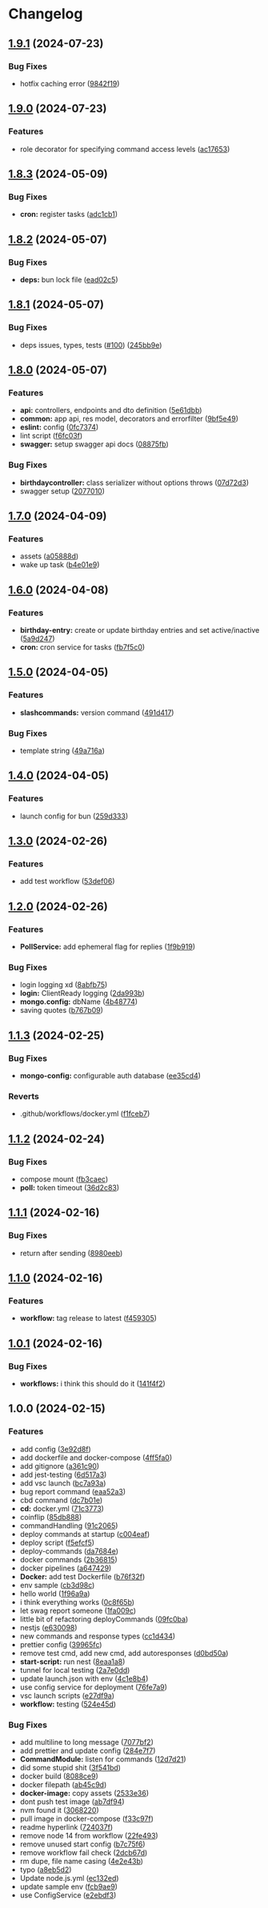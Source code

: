 # Changelog

## [1.9.1](https://github.com/BingusBoingus-Developer-Team/BingusBoingus/compare/v1.9.0...v1.9.1) (2024-07-23)


### Bug Fixes

* hotfix caching error ([9842f19](https://github.com/BingusBoingus-Developer-Team/BingusBoingus/commit/9842f19b69ba60cb092a208b21841efe63fdb446))

## [1.9.0](https://github.com/BingusBoingus-Developer-Team/BingusBoingus/compare/v1.8.3...v1.9.0) (2024-07-23)


### Features

* role decorator for specifying command access levels ([ac17653](https://github.com/BingusBoingus-Developer-Team/BingusBoingus/commit/ac1765396f6c2d64566ba36e939a986ce8e28b42))

## [1.8.3](https://github.com/BingusBoingus-Developer-Team/BingusBoingus/compare/v1.8.2...v1.8.3) (2024-05-09)


### Bug Fixes

* **cron:** register tasks ([adc1cb1](https://github.com/BingusBoingus-Developer-Team/BingusBoingus/commit/adc1cb1b92f550b067f7a3c5b922c5cb1a0b10da))

## [1.8.2](https://github.com/BingusBoingus-Developer-Team/BingusBoingus/compare/v1.8.1...v1.8.2) (2024-05-07)


### Bug Fixes

* **deps:** bun lock file ([ead02c5](https://github.com/BingusBoingus-Developer-Team/BingusBoingus/commit/ead02c59f281a7cf31212a9fc56561113a92ee68))

## [1.8.1](https://github.com/BingusBoingus-Developer-Team/BingusBoingus/compare/v1.8.0...v1.8.1) (2024-05-07)


### Bug Fixes

* deps issues, types, tests ([#100](https://github.com/BingusBoingus-Developer-Team/BingusBoingus/issues/100)) ([245bb9e](https://github.com/BingusBoingus-Developer-Team/BingusBoingus/commit/245bb9edc4d7cad3c5cc6c32df77e4ac3979b1c6))

## [1.8.0](https://github.com/BingusBoingus-Developer-Team/BingusBoingus/compare/v1.7.0...v1.8.0) (2024-05-07)


### Features

* **api:** controllers, endpoints and dto definition ([5e61dbb](https://github.com/BingusBoingus-Developer-Team/BingusBoingus/commit/5e61dbb585275299e27484ebbe3b89f0b1d218ca))
* **common:** app api, res model, decorators and errorfilter ([9bf5e49](https://github.com/BingusBoingus-Developer-Team/BingusBoingus/commit/9bf5e49948a1a2cd8cc116b68f1f7cce6191c191))
* **eslint:** config ([0fc7374](https://github.com/BingusBoingus-Developer-Team/BingusBoingus/commit/0fc7374fe8e10c371523df3207aa59e7cf49c106))
* lint script ([f6fc03f](https://github.com/BingusBoingus-Developer-Team/BingusBoingus/commit/f6fc03fa7415001e5d9769e4880a8d87dffe039e))
* **swagger:** setup swagger api docs ([08875fb](https://github.com/BingusBoingus-Developer-Team/BingusBoingus/commit/08875fb2354a827aad1c0add9cdb2adbf213816f))


### Bug Fixes

* **birthdaycontroller:** class serializer without options throws ([07d72d3](https://github.com/BingusBoingus-Developer-Team/BingusBoingus/commit/07d72d3463d92161b15e74d540a6a923c855f8a5))
* swagger setup ([2077010](https://github.com/BingusBoingus-Developer-Team/BingusBoingus/commit/207701018b27966fd23209f7f44f04f83e344442))

## [1.7.0](https://github.com/Blvckleg/BingusBoingus/compare/v1.6.0...v1.7.0) (2024-04-09)


### Features

* assets ([a05888d](https://github.com/Blvckleg/BingusBoingus/commit/a05888dc0ba2a40c00b029fec488ca5497c130eb))
* wake up task ([b4e01e9](https://github.com/Blvckleg/BingusBoingus/commit/b4e01e94bad212a6b698d5fd66ca437e43ba8240))

## [1.6.0](https://github.com/Blvckleg/BingusBoingus/compare/v1.5.0...v1.6.0) (2024-04-08)


### Features

* **birthday-entry:** create or update birthday entries and set active/inactive ([5a9d247](https://github.com/Blvckleg/BingusBoingus/commit/5a9d247b98ecb37e69bde6eeef648e37d539d577))
* **cron:** cron service for tasks ([fb7f5c0](https://github.com/Blvckleg/BingusBoingus/commit/fb7f5c0960b4610f64922e4d1facf36153026a71))

## [1.5.0](https://github.com/Blvckleg/BingusBoingus/compare/v1.4.0...v1.5.0) (2024-04-05)


### Features

* **slashcommands:** version command ([491d417](https://github.com/Blvckleg/BingusBoingus/commit/491d417de579ee7285339f20419353fb5edc7009))


### Bug Fixes

* template string ([49a716a](https://github.com/Blvckleg/BingusBoingus/commit/49a716a840b3283f9f558b5e2e574b8b170e977c))

## [1.4.0](https://github.com/Blvckleg/BingusBoingus/compare/v1.3.0...v1.4.0) (2024-04-05)


### Features

* launch config for bun ([259d333](https://github.com/Blvckleg/BingusBoingus/commit/259d3339c4deebc38596ab22b2b1d945879ac122))

## [1.3.0](https://github.com/Blvckleg/BingusBoingus/compare/v1.2.0...v1.3.0) (2024-02-26)


### Features

* add test workflow ([53def06](https://github.com/Blvckleg/BingusBoingus/commit/53def06876480e1faf143ce0b0217978e477ede4))

## [1.2.0](https://github.com/Blvckleg/BingusBoingus/compare/v1.1.3...v1.2.0) (2024-02-26)


### Features

* **PollService:** add ephemeral flag for replies ([1f9b919](https://github.com/Blvckleg/BingusBoingus/commit/1f9b919f6bb4908889aeb39273bf020a71ccfd9f))


### Bug Fixes

* login logging xd ([8abfb75](https://github.com/Blvckleg/BingusBoingus/commit/8abfb7588c83be6ba865e120a5eb1b491cba3e09))
* **login:** ClientReady logging ([2da993b](https://github.com/Blvckleg/BingusBoingus/commit/2da993bd0f5c71dea454640415962c56a316cf45))
* **mongo.config:** dbName ([4b48774](https://github.com/Blvckleg/BingusBoingus/commit/4b487741efba1ff499dd026e10d9b758a9d3f8cb))
* saving quotes ([b767b09](https://github.com/Blvckleg/BingusBoingus/commit/b767b09074971f8cbe407e163c550b02f2517ed7))

## [1.1.3](https://github.com/Blvckleg/BingusBoingus/compare/v1.1.2...v1.1.3) (2024-02-25)


### Bug Fixes

* **mongo-config:** configurable auth database ([ee35cd4](https://github.com/Blvckleg/BingusBoingus/commit/ee35cd4e40056f4d5b11e235aed331762b0b2f9e))


### Reverts

* .github/workflows/docker.yml ([f1fceb7](https://github.com/Blvckleg/BingusBoingus/commit/f1fceb7256031856df38e4a2777281503272c80a))

## [1.1.2](https://github.com/Blvckleg/BingusBoingus/compare/v1.1.1...v1.1.2) (2024-02-24)


### Bug Fixes

* compose mount ([fb3caec](https://github.com/Blvckleg/BingusBoingus/commit/fb3caec1048d133f6362076b5a15e15d59ba72b6))
* **poll:** token timeout ([36d2c83](https://github.com/Blvckleg/BingusBoingus/commit/36d2c83a938e6fc064751a30dafaa85e1980c10f))

## [1.1.1](https://github.com/Blvckleg/BingusBoingus/compare/v1.1.0...v1.1.1) (2024-02-16)


### Bug Fixes

* return after sending ([8980eeb](https://github.com/Blvckleg/BingusBoingus/commit/8980eeb4c010dfd6320e03b0b6ac583532172472))

## [1.1.0](https://github.com/Blvckleg/BingusBoingus/compare/v1.0.1...v1.1.0) (2024-02-16)


### Features

* **workflow:** tag release to latest ([f459305](https://github.com/Blvckleg/BingusBoingus/commit/f4593052f20a334a6c5fece52632835f94e86e7e))

## [1.0.1](https://github.com/Blvckleg/BingusBoingus/compare/v1.0.0...v1.0.1) (2024-02-16)



### Bug Fixes

* **workflows:** i think this should do it ([141f4f2](https://github.com/Blvckleg/BingusBoingus/commit/141f4f2b51d49abbadf20d59df24585bce12dfe2))

## 1.0.0 (2024-02-15)

### Features

- add config ([3e92d8f](https://github.com/Blvckleg/BingusBoingus/commit/3e92d8f1c69deee224a959c87415f07b71279593))
- add dockerfile and docker-compose ([4ff5fa0](https://github.com/Blvckleg/BingusBoingus/commit/4ff5fa03ade5e6980441b8da4965867eca963d26))
- add gitignore ([a361c90](https://github.com/Blvckleg/BingusBoingus/commit/a361c90f7718537949af5f9e08d5f76927b5b9d7))
- add jest-testing ([6d517a3](https://github.com/Blvckleg/BingusBoingus/commit/6d517a3a775acfbc6421e6caaa3880e7d013711e))
- add vsc launch ([bc7a93a](https://github.com/Blvckleg/BingusBoingus/commit/bc7a93a438cba5f407f4bfd8dfe722993242fce1))
- bug report command ([eaa52a3](https://github.com/Blvckleg/BingusBoingus/commit/eaa52a312d508f72b52d1201e06a9ddfabd3331b))
- cbd command ([dc7b01e](https://github.com/Blvckleg/BingusBoingus/commit/dc7b01ea7143e7f2c7e6a2292776c43cdbe375ef))
- **cd:** docker.yml ([71c3773](https://github.com/Blvckleg/BingusBoingus/commit/71c37739d1d85b36f939cac8c9d9e13be10c66c8))
- coinflip ([85db888](https://github.com/Blvckleg/BingusBoingus/commit/85db88885be186984cb39e97560cd854b77b3422))
- commandHandling ([91c2065](https://github.com/Blvckleg/BingusBoingus/commit/91c2065dd07a60c2e724dd9cdd93f6e2b684174d))
- deploy commands at startup ([c004eaf](https://github.com/Blvckleg/BingusBoingus/commit/c004eaf8983f6f98c3996f8c252a51a24f00804a))
- deploy script ([f5efcf5](https://github.com/Blvckleg/BingusBoingus/commit/f5efcf5e35d66e3b0d302fe200b8a796e977f144))
- deploy-commands ([da7684e](https://github.com/Blvckleg/BingusBoingus/commit/da7684ec0e19eccf3d0010c2976f1d1ca618b0b7))
- docker commands ([2b36815](https://github.com/Blvckleg/BingusBoingus/commit/2b36815938e294ed580baf30ec86855ec0e0d7a2))
- docker pipelines ([a647429](https://github.com/Blvckleg/BingusBoingus/commit/a6474296141991916337a4c58bc7b1c065b74929))
- **Docker:** add test Dockerfile ([b76f32f](https://github.com/Blvckleg/BingusBoingus/commit/b76f32f78821ba866ca06ef4a7c1aad495ca4c61))
- env sample ([cb3d98c](https://github.com/Blvckleg/BingusBoingus/commit/cb3d98ca5a9e58e038ca4c490cc74d2b3c2eb97f))
- hello world ([1f96a9a](https://github.com/Blvckleg/BingusBoingus/commit/1f96a9a52543fdb09b978272b832238fd7eb74e8))
- i think everything works ([0c8f65b](https://github.com/Blvckleg/BingusBoingus/commit/0c8f65bc6c9db80d6a80e196a05904890a4c9900))
- let swag report someone ([1fa009c](https://github.com/Blvckleg/BingusBoingus/commit/1fa009c8022568de1a940b5705eba82616acd2df))
- little bit of refactoring deployCommands ([09fc0ba](https://github.com/Blvckleg/BingusBoingus/commit/09fc0ba5d5ca117bee3933621ebd2bb3e8365b8b))
- nestjs ([e630098](https://github.com/Blvckleg/BingusBoingus/commit/e630098993e5e43503a42277cba1f872633291c4))
- new commands and response types ([cc1d434](https://github.com/Blvckleg/BingusBoingus/commit/cc1d43447df144f2cb72ed1b1b1bf46568ac9197))
- prettier config ([39965fc](https://github.com/Blvckleg/BingusBoingus/commit/39965fc4b7c36aa69a4c1e2aa033ead0fa8e3066))
- remove test cmd, add new cmd, add autoresponses ([d0bd50a](https://github.com/Blvckleg/BingusBoingus/commit/d0bd50abe1cd4eed93cf8f044f136f3e628c9cce))
- **start-script:** run nest ([8eaa1a8](https://github.com/Blvckleg/BingusBoingus/commit/8eaa1a810be802bd1d23aba0d0f2d1871a7245fc))
- tunnel for local testing ([2a7e0dd](https://github.com/Blvckleg/BingusBoingus/commit/2a7e0dd4448f079d53b51b4853a39a435ceba009))
- update launch.json with env ([4c1e8b4](https://github.com/Blvckleg/BingusBoingus/commit/4c1e8b4fa070a16d49ce11942c4d9cc18d889969))
- use config service for deployment ([76fe7a9](https://github.com/Blvckleg/BingusBoingus/commit/76fe7a9dcf3502e13215a28477fff2aed6bd01c0))
- vsc launch scripts ([e27df9a](https://github.com/Blvckleg/BingusBoingus/commit/e27df9a456e5986c89ba487d663b80abc7605696))
- **workflow:** testing ([524e45d](https://github.com/Blvckleg/BingusBoingus/commit/524e45d6868dd0ed4049d376c05e6ed2b6d60ff5))

### Bug Fixes

- add multiline to long message ([7077bf2](https://github.com/Blvckleg/BingusBoingus/commit/7077bf2bd89fa6ca8e2b5f6abd3f724c82999186))
- add prettier and update config ([284e7f7](https://github.com/Blvckleg/BingusBoingus/commit/284e7f7d01ff478e233fc9226b951482ed8e001e))
- **CommandModule:** listen for commands ([12d7d21](https://github.com/Blvckleg/BingusBoingus/commit/12d7d219c289c08b2b20f95320efefbeabb6bfa8))
- did some stupid shit ([3f541bd](https://github.com/Blvckleg/BingusBoingus/commit/3f541bd451c4c08fd9af23f0f9bd25ab4765844a))
- docker build ([8088ce9](https://github.com/Blvckleg/BingusBoingus/commit/8088ce95b1735328432dff32a33f1b27364f642f))
- docker filepath ([ab45c9d](https://github.com/Blvckleg/BingusBoingus/commit/ab45c9d46689bc8793fee974177ea94612d290d8))
- **docker-image:** copy assets ([2533e36](https://github.com/Blvckleg/BingusBoingus/commit/2533e36139c30817877f5b00d40c433561f36f31))
- dont push test image ([ab7df94](https://github.com/Blvckleg/BingusBoingus/commit/ab7df94af2cf5bfd942a6bc620f8e4bb51722bf5))
- nvm found it ([3068220](https://github.com/Blvckleg/BingusBoingus/commit/306822084662757f176edb5efa329441f43ce25e))
- pull image in docker-compose ([f33c97f](https://github.com/Blvckleg/BingusBoingus/commit/f33c97f60a28816b6ddc8afe7d7de0e11005328e))
- readme hyperlink ([724037f](https://github.com/Blvckleg/BingusBoingus/commit/724037fe068bd57d4fd3bd2a357aaf295aa62473))
- remove node 14 from workflow ([22fe493](https://github.com/Blvckleg/BingusBoingus/commit/22fe493eb6debe69f634d192bd52a0892c785b9c))
- remove unused start config ([b7c75f6](https://github.com/Blvckleg/BingusBoingus/commit/b7c75f69350c77e6ffda9d5a6e43507d76c09a87))
- remove workflow fail check ([2dcb67d](https://github.com/Blvckleg/BingusBoingus/commit/2dcb67d26f4b8ead467999b0c940fdc08617e667))
- rm dupe, file name casing ([4e2e43b](https://github.com/Blvckleg/BingusBoingus/commit/4e2e43b835d8bb8cdd13ccc8766a996ccf18a354))
- typo ([a8eb5d2](https://github.com/Blvckleg/BingusBoingus/commit/a8eb5d210af8cb3194f01a026b5f83ce2e298a02))
- Update node.js.yml ([ec132ed](https://github.com/Blvckleg/BingusBoingus/commit/ec132ed84c6a6f0c205d7092d2e1465b929dd0f5))
- update sample env ([fcb9ae9](https://github.com/Blvckleg/BingusBoingus/commit/fcb9ae9c6c325bff61b6c1c513dc08e6674da4f5))
- use ConfigService ([e2ebdf3](https://github.com/Blvckleg/BingusBoingus/commit/e2ebdf345564179cb0938b6e42c89bd8ada2607d))
